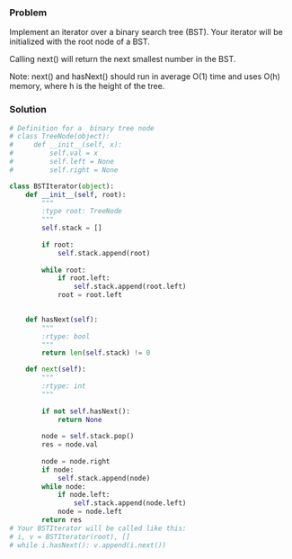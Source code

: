 ### Problem
Implement an iterator over a binary search tree (BST). Your iterator will be initialized with the root node of a BST.

Calling next() will return the next smallest number in the BST.

Note: next() and hasNext() should run in average O(1) time and uses O(h) memory, where h is the height of the tree.

### Solution
```python
# Definition for a  binary tree node
# class TreeNode(object):
#     def __init__(self, x):
#         self.val = x
#         self.left = None
#         self.right = None

class BSTIterator(object):
    def __init__(self, root):
        """
        :type root: TreeNode
        """
        self.stack = []
        
        if root:
            self.stack.append(root)
        
        while root:
            if root.left:
                self.stack.append(root.left)
            root = root.left
        

    def hasNext(self):
        """
        :rtype: bool
        """
        return len(self.stack) != 0

    def next(self):
        """
        :rtype: int
        """
        
        if not self.hasNext():
            return None
        
        node = self.stack.pop()
        res = node.val
        
        node = node.right
        if node:
            self.stack.append(node)
        while node:
            if node.left:
                self.stack.append(node.left)
            node = node.left
        return res
# Your BSTIterator will be called like this:
# i, v = BSTIterator(root), []
# while i.hasNext(): v.append(i.next())
```